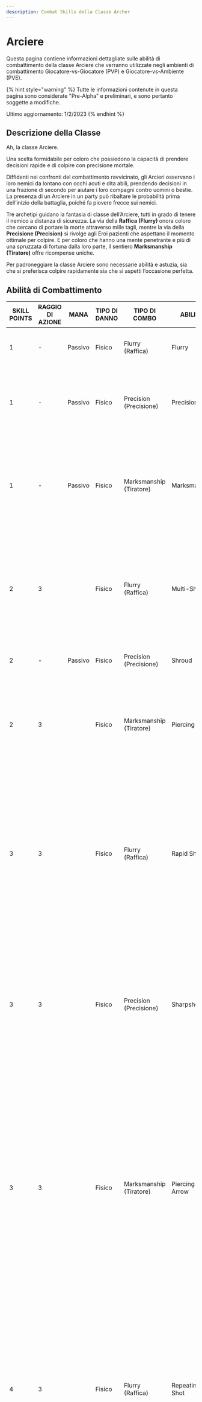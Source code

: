 ```yaml
---
description: Combat Skills della Classe Archer
---
```


# Arciere

Questa pagina contiene informazioni dettagliate sulle abilità di combattimento della classe Arciere che verranno utilizzate negli ambienti di combattimento Giocatore-vs-Giocatore (PVP) e Giocatore-vs-Ambiente (PVE).

{% hint style="warning" %}
Tutte le informazioni contenute in questa pagina sono considerate "Pre-Alpha" e preliminari, e sono pertanto soggette a modifiche.

Ultimo aggiornamento: 1/2/2023
{% endhint %}

## Descrizione della Classe

Ah, la classe Arciere.

Una scelta formidabile per coloro che possiedono la capacità di prendere decisioni rapide e di colpire con precisione mortale.

Diffidenti nei confronti del combattimento ravvicinato, gli Arcieri osservano i loro nemici da lontano con occhi acuti e dita abili, prendendo decisioni in una frazione di secondo per aiutare i loro compagni contro uomini o bestie. La presenza di un Arciere in un party può ribaltare le probabilità prima dell’inizio della battaglia, poiché fa piovere frecce sui nemici.

Tre archetipi guidano la fantasia di classe dell’Arciere, tutti in grado di tenere il nemico a distanza di sicurezza. La via della **Raffica (Flurry)** onora coloro che cercano di portare la morte attraverso mille tagli, mentre la via della **Precisione (Precision)** si rivolge agli Eroi pazienti che aspettano il momento ottimale per colpire. E per coloro che hanno una mente penetrante e più di una spruzzata di fortuna dalla loro parte, il sentiero **Marksmanship (Tiratore)** offre ricompense uniche.

Per padroneggiare la classe Arciere sono necessarie abilità e astuzia, sia che si preferisca colpire rapidamente sia che si aspetti l’occasione perfetta.

## Abilità di Combattimento

| SKILL POINTS | RAGGIO DI AZIONE | MANA        | TIPO DI DANNO | TIPO DI COMBO           | ABILITA’          | DESCRIZIONE                                                                                                                                                                                                                                                                                                                                                                                                                                                                            |
| ------------ | ---------------- | ----------- | ------------- | ----------------------- | ----------------- | -------------------------------------------------------------------------------------------------------------------------------------------------------------------------------------------------------------------------------------------------------------------------------------------------------------------------------------------------------------------------------------------------------------------------------------------------------------------------------------- |
| 1            | -                | Passivo     | Fisico        | Flurry (Raffica)        | Flurry            | Aumenta i danni effettivi dell’Attacco Base di X% in combattimento.                                                                                                                                                                                                                                                                                                                                                                                                                    |
| 1            | -                | Passivo     | Fisico        | Precision (Precisione)  | Precision         | Tutti gli Attacchi Base hanno una probabilità aumentata dell'X% (X = X\*DEX) di eseguire un colpo critico.                                                                                                                                                                                                                                                                                                                                                                             |
| 1            | -                | Passivo     | Fisico        | Marksmanship (Tiratore) | Marksmanship      | <p>Guadagna X% di LCK effettiva in combattimento (X = X*INT).</p><p>Tutti gli Attacchi Base guadagnano un X% di perforazione.</p>                                                                                                                                                                                                                                                                                                                                                      |
| 2            | 3                | <p><br></p> | Fisico        | Flurry (Raffica)        | Multi-Shot        | <p>Scaglia X frecce contro il nemico bersaglio. Ogni freccia infligge danni pari a (X*Basic).</p><p>Ogni freccia ha una possibilità indipendente di colpire in modo critico.</p>                                                                                                                                                                                                                                                                                                       |
| 2            | -                | Passivo     | Fisico        | Precision (Precisione)  | Shroud            | Mentre si carica, questo Eroe guadagna X% di EVA.                                                                                                                                                                                                                                                                                                                                                                                                                                      |
| 2            | 3                | <p><br></p> | Fisico        | Marksmanship (Tiratore) | Piercing Shot     | <p>Infligge al nemico bersaglio danni pari a (X*Basic + X*DEX).</p><p>Questo attacco ha una percentuale di perforazione dell’X%.</p>                                                                                                                                                                                                                                                                                                                                                   |
| 3            | 3                | <p><br></p> | Fisico        | Flurry (Raffica)        | Rapid Shot        | <p>Scaglia X frecce in modo casuale, mirando a un massimo di X nemici.</p><p>Ogni freccia infligge danni pari a (X*Basic).</p><p><strong>COMBO</strong>: se questo Eroe ha usato Multi-Shot nel turno precedente, aumenta la Probabilità di Crit di X%.</p>                                                                                                                                                                                                                            |
| 3            | 3                | <p><br></p> | Fisico        | Precision (Precisione)  | Sharpshooter      | <p>Si carica per X turni.</p><p>Infligge al nemico bersaglio danni pari a (X*Basic + X*DEX).</p><p><strong>COMBO</strong>: Se Shroud è attivo, il prossimo Attacco Base di questo Eroe infligge danni aggiuntivi pari a (X*DEX).</p>                                                                                                                                                                                                                                                   |
| 3            | 3                | <p><br></p> | Fisico        | Marksmanship (Tiratore) | Piercing Arrow    | <p>Infligge al nemico bersaglio P1 un danno pari a (X*Basic).</p><p>Infligge al nemico bersaglio P2 un danno pari a (X*Basic).</p><p>Infligge al nemico bersaglio P3 un danno pari a (X*Basic).</p><p>Questo attacco ha una percentuale di perforazione del X%. Se bloccata, la freccia arresta la sua traiettoria.</p><p><br></p>                                                                                                                                                     |
| 4            | 3                | <p><br></p> | Fisico        | Flurry (Raffica)        | Repeating Shot    | <p>Scaglia X frecce contro il nemico bersaglio.</p><p>Ogni freccia infligge danni pari a (X*Basic).</p><p><strong>COMBO</strong>: se si è preso di mira lo stesso nemico con Rapid Shot nel turno precedente, si infligge un ulteriore (X*DEX) per ogni danno inflitto.</p><p><br></p>                                                                                                                                                                                                 |
| 4            | 3                | <p><br></p> | Fisico        | Precision (Precisione)  | Dead Aim          | <p>Si carica per X turni. Il prossimo turno.</p><p>Questo Eroe deve usare l'Attacco Base, che infligge danni pari a (X*Basic).</p><p><strong>COMBO</strong>: Se Shroud è attivo, il caricamento dell’attacco può essere interrotto solo da Stun.</p><p><br></p>                                                                                                                                                                                                                        |
| 4            | 3                | <p><br></p> | Fisico        | Marksmanship (Tiratore) | One Small Stone   | <p>Raccogliere una pietra dal terreno per colpire.</p><p>Infligge a X nemici bersaglio danni pari a (X*Basic*(X+(X*LCK)) ciascuno.</p><p>Questo attacco ha una percentuale di perforazione del X%.</p><p><br></p>                                                                                                                                                                                                                                                                      |
| 5            | 3                | <p><br></p> | Fisico        | Flurry (Raffica)        | Barrage           | <p>Scaglia X frecce che si inarcano in aria, infliggendo danni in modo casuale a tutte le posizioni nemiche.</p><p>Ogni freccia infligge danni pari a (X*Basic).</p><p>Tuttavia, ogni freccia aggiuntiva che colpisce lo stesso nemico infligge ulteriori danni LCK. Se non c'è nessun Eroe nella posizione, i danni di quella freccia si annullano.</p><p><em>Esempio: 2° Freccia = X*LCK; 3° Freccia = X*LCK; 4° Freccia = X*LCK; 5° Freccia = X*LCK.</em></p><p><br></p><p><br></p> |
| 5            | 3                | <p><br></p> | Fisico        | Precision (Precisione)  | Twin Arrows       | <p>Si carica per X turni.</p><p>Il prossimo turno, questo Eroe deve usare l'Attacco Base.</p><p>Infligge ai due nemici più vicini danni pari a (X*Basic) ciascuno.</p><p><strong>COMBO</strong>: Se lanci Dead Aim in questa battaglia, infliggi danni pari a (X*Basic).</p><p><br></p>                                                                                                                                                                                                |
| 5            | 3                | <p><br></p> | Fisico        | Marksmanship (Tiratore) | Hunter’s Mark     | <p>Infligge a tutti i nemici danni pari a (X*Basic).</p><p>Tutti i nemici ricevono l'X% (X = X*LCK + X*DEX) di danni fisici aggiuntivi per X turni.</p>                                                                                                                                                                                                                                                                                                                                |
| 10+          | 3                | <p><br></p> | Fisico        | Flurry (Raffica)        | Multi-Shot +      | <p>Scaglia X frecce contro il nemico bersaglio.</p><p>Ogni freccia infligge danni pari a (X*Basic).</p><p>Ogni freccia ha una probabilità indipendente di colpire in modo critico.</p>                                                                                                                                                                                                                                                                                                 |
| 10+          | 3                | <p><br></p> | Fisico        | Flurry (Raffica)        | Barrage +         | <p>Spara un'intera faretra di frecce che si inarca in aria, le 6 frecce piovono e infliggono danni in modo casuale a tutti i nemici.</p><p>Ogni freccia infligge (X*Basic), ma ogni freccia aggiuntiva che colpisce lo stesso nemico infligge danni aggiuntivi LCK.</p><p><em>Esempio: 2° freccia = X*LCK; 3° freccia = X*LCK; 4° freccia = X*LCK; 5° freccia = X*LCK.</em></p><p><br></p>                                                                                             |
| 10+          | -                | Passivo     | Fisico        | Precision (Precisione)  | Shroud +          | Mentre si carica, questo Eroe guadagna X% di EVA e non può essere spinto, tirato o stordito. (pushed, pulled, stunned)                                                                                                                                                                                                                                                                                                                                                                 |
| 10+          | 3                | <p><br></p> | Fisico        | Precision (Precisione)  | Dead Aim +        | <p>Si carica per X turni.</p><p>Il prossimo turno, questo Eroe deve sferrare un Attacco Base e infligge danni pari a (X*Basic).</p><p><strong>COMBO</strong>: Se l'Eroe ha Shroud attivo, stordisce il bersaglio e lo rallenta del X% per X turni.</p><p><br></p>                                                                                                                                                                                                                      |
| 10+          | 3                | <p><br></p> | Fisico        | Marksmanship (Tiratore) | One Small Stone + | <p>Raccogliere una pietra dal terreno per colpire.</p><p>Infligge a X nemici bersaglio danni pari a (X*Basic*(X+(X*LCK)) ciascuno.</p><p>Questo attacco ha una percentuale di perforazione del X%.</p><p><br></p>                                                                                                                                                                                                                                                                      |
| 10+          | 3                | <p><br></p> | Fisico        | Marksmanship (Tiratore) | Piercing Arrow +  | <p>Infligge al nemico bersaglio P1 un danno pari a (X*Basic).</p><p>Infligge al nemico bersaglio P2 un danno pari a (X*Basic).</p><p>Infligge al nemico bersaglio P3 un danno pari a (X*Basic).</p><p>Questo attacco ha una percentuale di perforazione del X%. Se bloccata, la freccia arresta la sua traiettoria.</p>                                                                                                                                                                |
| 10           | 3                | <p><br></p> | Fisico        | Precision (Precisione)  | Pin               | <p>Scaglia una freccia pesante attraverso il piede del nemico bersaglio, infliggendo danni pari a (X*Basic + X*STR + X*DEX).</p><p>Rallenta il bersaglio di X% per il resto della battaglia.</p>                                                                                                                                                                                                                                                                                       |
| 10           | 2                | <p><br></p> | Fisico        | Flurry (Raffica)        | Detonating Arrow  | <p>Spara al bersaglio nemico in P2 infliggendo danni pari a (X*Basic).</p><p>Infligge a ciascun nemico in P1 e P3 danni pari a (X*Basic).</p>                                                                                                                                                                                                                                                                                                                                          |
| 10           | 3                | <p><br></p> | Fisico        | Precision (Precisione)  | Poison Arrow      | <p>Infligge danni pari a (X*Basic + X*STR + X*DEX).</p><p>Avvelena il nemico bersaglio.</p>                                                                                                                                                                                                                                                                                                                                                                                            |
| 10           | 3                | <p><br></p> | Fisico        | Precision (Precisione)  | Debilitating Shot | <p>Infligge danni pari a (X*Basic + X*STR + X*DEX).</p><p>Stordisce il nemico bersaglio.</p><p><strong>COMBO</strong>: se l'Eroe ha Shroud attivo, rallenta anche il nemico bersaglio di X%.</p><p><br></p>                                                                                                                                                                                                                                                                            |
| 10           | 3                | <p><br></p> | Fisico        | Marksmanship (Tiratore) | Giant Killer      | Se il nemico bersaglio possiede più HP attuali di questo Eroe, infligge il 100% di danni da attacco bonus.                                                                                                                                                                                                                                                                                                                                                                             |
| 10           | 3                | <p><br></p> | Fisico        | Flurry (Raffica)        | Trick Shot        | Infligge danni al nemico bersaglio in P1 (X\*Basic + X\*DEX), P2 (X\*Basic + X\*DEX), P3 (X\*Basic + X\*DEX).                                                                                                                                                                                                                                                                                                                                                                          |
| 10           | -                | Passivo     | Fisico        | Precision (Precisione)  | Swift Quiver      | <p>Guadagna un'AGI effettiva pari a (X*DEX) in combattimento.</p><p><strong>COMBO</strong>: se Shroud è attivo, guadagna AGI aggiuntiva pari a (X*END).</p>                                                                                                                                                                                                                                                                                                                            |
| 10           | -                | Passivo     | Fisico        | Marksmanship (Tiratore) | Relentless Volley | <p>Attivare per mettere l'Arciere in modalità Torretta.</p><p>Infligge danni pari a (X*Basic) dopo ogni turno a un nemico casuale per X turni.</p>                                                                                                                                                                                                                                                                                                                                     |
| 10           | -                | Passivo     | Fisico        | Flurry (Raffica)        | Flick Shot        | Ogni volta che questo Eroe riceve danno, infliggi alla fonte un danno pari a (X\*Basic).                                                                                                                                                                                                                                                                                                                                                                                               |
| 15+          | 3                | <p><br></p> | Fisico        | Marksmanship (Tiratore) | Masterful Shot    | <p>Esegue un esecuzione su un bersaglio con meno di X% di HP.</p><p>Grado di difficoltà: -X% di precisione</p>                                                                                                                                                                                                                                                                                                                                                                         |

### Note

* Le abilità da 10+ punti costano 10 meno il costo della versione base dell'abilità.
* Le abilità da 15 punti sono disponibili solo per gli Eroi con una classe/sottoclasse corrispondente.
